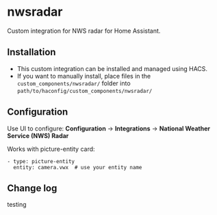 # nwsradar

Custom integration for NWS radar for Home Assistant.

## Installation

* This custom integration can be installed and managed using HACS.
* If you want to manually install, place files in the `custom_components/nwsradar/` folder into `path/to/haconfig/custom_components/nwsradar/`

## Configuration

Use UI to configure: **Configuration** -> **Integrations** -> **National Weather Service (NWS) Radar**

Works with picture-entity card:

```
- type: picture-entity
  entity: camera.vwx  # use your entity name
```

## Change log
testing
